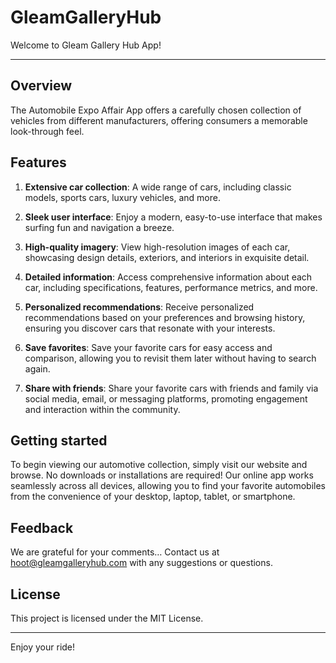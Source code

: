 # GleamGalleryHub

Welcome to Gleam Gallery Hub App!

---

## Overview

The Automobile Expo Affair App offers a carefully chosen collection of vehicles from different manufacturers, offering consumers a memorable look-through feel.

## Features

1. **Extensive car collection**: A wide range of cars, including classic models, sports cars, luxury vehicles, and more.
   
2. **Sleek user interface**: Enjoy a modern, easy-to-use interface that makes surfing fun and navigation a breeze.
 
3. **High-quality imagery**: View high-resolution images of each car, showcasing design details, exteriors, and interiors in exquisite detail.
 
4. **Detailed information**: Access comprehensive information about each car, including specifications, features, performance metrics, and more.
   
5. **Personalized recommendations**: Receive personalized recommendations based on your preferences and browsing history, ensuring you discover cars that resonate with your interests.
   
6. **Save favorites**: Save your favorite cars for easy access and comparison, allowing you to revisit them later without having to search again.
   
7. **Share with friends**: Share your favorite cars with friends and family via social media, email, or messaging platforms, promoting engagement and interaction within the community.

## Getting started

To begin viewing our automotive collection, simply visit our website and browse. No downloads or installations are required! Our online app works seamlessly across all devices, allowing you to find your favorite automobiles from the convenience of your desktop, laptop, tablet, or smartphone.

## Feedback

We are grateful for your comments… Contact us at hoot@gleamgalleryhub.com with any suggestions or questions.

## License

This project is licensed under the MIT License.


---

Enjoy your ride!
